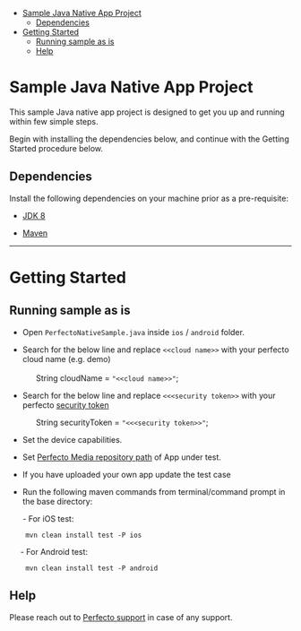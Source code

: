 - [Sample Java Native App Project](#sample-java-native-app-project)
	- [Dependencies](#dependencies)
- [Getting Started](#getting-started)
	- [Running sample as is](#running-sample-as-is)
	- [Help](#help)

# Sample Java Native App Project

This sample Java native app project is designed to get you up and running within few simple steps.

Begin with installing the dependencies below, and continue with the Getting Started procedure below.

## Dependencies
Install the following dependencies on your machine prior as a pre-requisite:

* [JDK 8](http://www.oracle.com/technetwork/java/javase/downloads/jdk8-downloads-2133151.html)

* [Maven](https://maven.apache.org/)


**********************

# Getting Started

## Running sample as is

* Open `PerfectoNativeSample.java` inside `ios` / `android` folder.</p>

* Search for the below line and replace `<<cloud name>>` with your perfecto cloud name (e.g. demo) </br>  
		&nbsp;&nbsp;	&nbsp;&nbsp; String cloudName = `"<<cloud name>>"`;
	</br>
	</p>
* Search for the below line and replace `<<<security token>>` with your perfecto [security token](https://developers.perfectomobile.com/display/PD/Generate+security+tokens) </br></p>
		&nbsp;&nbsp;&nbsp;&nbsp;&nbsp; String securityToken = `"<<<security token>>"`;
	</br>
	</p>
* Set the device capabilities.</p>
	
* Set [Perfecto Media repository path](https://developers.perfectomobile.com/display/TT/Upload+a+file+to+the+repository+via+API+using+Postman+or+cURL) of App under test.</p>

* If you have uploaded your own app update the test case</p>

* Run the following maven commands from terminal/command prompt in the base directory:</p>

&nbsp;&nbsp;&nbsp;&nbsp;&nbsp; - For iOS test:

		mvn clean install test -P ios 
    

&nbsp;&nbsp;&nbsp;&nbsp;&nbsp;- For Android test:

		mvn clean install test -P android 


## Help

Please reach out to [Perfecto support](https://support.perfecto.io) in case of any support.